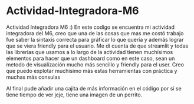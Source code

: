 # Actividad-Integradora-M6
Actividad Integradora M6 :)
En este codigo se encuentra mi actividad integradora del M6, creo que una de las cosas que mas me costó trabajo fue saber la sintaxis correcta para gráficar lo que quería y además lograr que se viera friendly para el usuario. 
Me di cuenta de que streamlit y todas las librerias que usamos a lo largo de la actividad tienen muchísimos elementos para hacer que un dashboard como en este caso, sean un metodo de visualización mucho más sencillo y friendly para el user. Creo que puedo explotar muchísimo más estas herramientas con práctica y muchas más consulas

Al final pude añadir una cajita de más información en el código por si se tiene tiempo de ver jeje, tiene una imagen de un perrito. 

